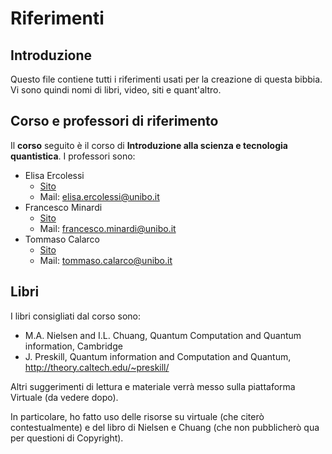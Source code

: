 # Riferimenti

## Introduzione

Questo file contiene tutti i riferimenti usati per la creazione di questa bibbia. Vi sono quindi nomi di libri, video, siti e quant'altro.

## Corso e professori di riferimento

Il **corso** seguito è il corso di **Introduzione alla scienza e tecnologia quantistica**. I professori sono:
- Elisa Ercolessi
  - [Sito](https://www.unibo.it/sitoweb/elisa.ercolessi)
  - Mail: elisa.ercolessi@unibo.it
- Francesco Minardi
  - [Sito](https://www.unibo.it/sitoweb/francesco.minardi)
  - Mail: francesco.minardi@unibo.it
- Tommaso Calarco
  - [Sito](https://www.unibo.it/sitoweb/tommaso.calarco)
  - Mail: tommaso.calarco@unibo.it

## Libri

I libri consigliati dal corso sono:
- M.A. Nielsen and I.L. Chuang, Quantum Computation and Quantum information, Cambridge
- J. Preskill, Quantum information and Computation and Quantum, http://theory.caltech.edu/~preskill/

Altri suggerimenti di lettura e materiale verrà messo sulla piattaforma Virtuale (da vedere dopo).

In particolare, ho fatto uso delle risorse su virtuale (che citerò contestualmente) e del libro di Nielsen e Chuang (che non pubblicherò qua per questioni di Copyright).


